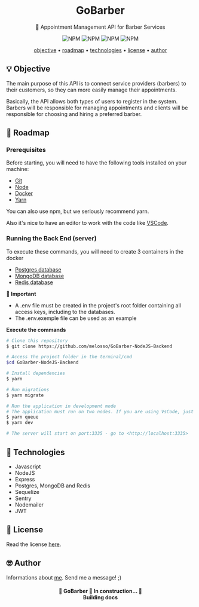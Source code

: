 <h1 align="center">GoBarber</h1>
<p align="center">🚀 Appointment Management API for Barber Services</p>
<p align="center">
  <img alt="NPM" src="https://img.shields.io/github/license/melosso/GoBarber-NodeJS-Backend">
  <img alt="NPM" src="https://img.shields.io/github/issues/melosso/GoBarber-NodeJS-Backend">
  <img alt="NPM" src="https://img.shields.io/github/forks/melosso/GoBarber-NodeJS-Backend">
  <img alt="NPM" src="https://img.shields.io/github/stars/melosso/GoBarber-NodeJS-Backend">
</p>

<div align="center">
 <a href="#-objective">objective</a> •
 <a href="#-roadmap">roadmap</a> • 
 <a href="#-technologies">technologies</a> • 
 <a href="#-licence">license</a> • 
 <a href="#-author">author</a>
</div>

## 💡 Objective
<p>The main purpose of this API is to connect service providers (barbers) to their customers, so they can more easily manage their appointments.</p>
<p>Basically, the API allows both types of users to register in the system. Barbers will be responsible for managing appointments and clients will be responsible for choosing and hiring a preferred barber. </p>

## 🎌 Roadmap

### Prerequisites
Before starting, you will need to have the following tools installed on your machine:
<ul>
  <li><a href="https://git-scm.com">Git</a></li>
  <li><a href="https://nodejs.org/en/">Node</a></li>
  <li><a href="https://docs.docker.com/engine/install/">Docker</a></li>
  <li><a href="https://yarnpkg.com/getting-started/install">Yarn</a></li>
</ul>

You can also use npm, but we seriously recommend yarn.

Also it's nice to have an editor to work with the code like [VSCode](https://code.visualstudio.com/).

### Running the Back End (server)

To execute these commands, you will need to create 3 containers in the docker
- [Postgres database](https://hub.docker.com/_/postgres)
- [MongoDB database](https://hub.docker.com/_/mongo)
- [Redis database](https://hub.docker.com/_/redis)

**🚫 Important**
- A .env file must be created in the project's root folder containing all access keys, including  to the databases.
- The .env.exemple file can be used as an example

**Execute the commands**

```bash
# Clone this repository
$ git clone https://github.com/melosso/GoBarber-NodeJS-Backend

# Access the project folder in the terminal/cmd
$cd GoBarber-NodeJS-Backend

# Install dependencies
$ yarn

# Run migrations
$ yarn migrate

# Run the application in development mode
# The application must run on two nodes. If you are using VsCode, just open a terminal for each of these commands
$ yarn queue
$ yarn dev

# The server will start on port:3335 - go to <http://localhost:3335>
```

## 💜 Technologies
- Javascript
- NodeJS
- Express
- Postgres, MongoDB and Redis
- Sequelize
- Sentry
- Nodemailer
- JWT

## 📕 License

Read the license [here](https://github.com/melosso/GoBarber-NodeJS-Backend/blob/main/LICENSE).

## 🤓 Author

Informations about [me](https://github.com/melosso).
Send me a message! ;)

<h4 align="center"> 
	🚧  GoBarber 🚀 In construction...  🚧</br>
  <strong>Building docs</strong>
</h4>
